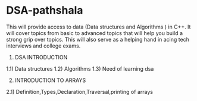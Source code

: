 # DSA-pathshala
This will provide access to data (Data structures and Algorithms ) in C++. 
It will cover topics from basic to advanced topics that will help you build a strong grip over topics.
This will also serve as a helping hand in acing tech interviews and college exams.


1) DSA INTRODUCTION
   
  1.1) Data structures
  1.2) Algorithms
  1.3) Need of learning dsa

  
2) INTRODUCTION TO ARRAYS
   
 2.1) Definition,Types,Declaration,Traversal,printing of arrays
